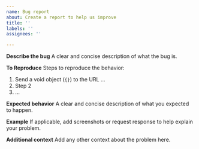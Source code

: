```yaml
---
name: Bug report
about: Create a report to help us improve
title: ''
labels: ''
assignees: ''

---
```


**Describe the bug**
A clear and concise description of what the bug is.

**To Reproduce**
Steps to reproduce the behavior:
1. Send a void object (```{}```) to the URL ...
2. Step 2
3. ...

**Expected behavior**
A clear and concise description of what you expected to happen.

**Example**
If applicable, add screenshots or request response to help explain your problem.

**Additional context**
Add any other context about the problem here.
